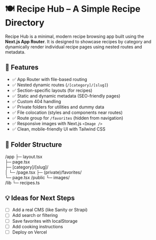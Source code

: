 # 🍽 Recipe Hub – A Simple Recipe Directory

Recipe Hub is a minimal, modern recipe browsing app built using the **Next.js App Router**. It is designed to showcase recipes by category and dynamically render individual recipe pages using nested routes and metadata.

## 🚀 Features

- ✅ App Router with file-based routing
- ✅ Nested dynamic routes (`/[category]/[slug]`)
- ✅ Section-specific layouts (for recipes)
- ✅ Static and dynamic metadata (SEO-friendly pages)
- ✅ Custom 404 handling
- ✅ Private folders for utilities and dummy data
- ✅ File colocation (styles and components near routes)
- ✅ Route group for `/favorites` (hidden from navigation)
- ✅ Responsive images with Next.js `<Image />`
- ✅ Clean, mobile-friendly UI with Tailwind CSS

## 📂 Folder Structure
/app
  ├─ layout.tsx                 
  ├─ page.tsx            
  ├─ [category]/[slug]/                   
  │   └─ /page.tsx
  ├─ (private)/favorites/      
      └─ page.tsx
/public
  └─ images/               
/lib
  └─ recipes.ts                


## 💡 Ideas for Next Steps
- [ ] Add a real CMS (like Sanity or Strapi)  
- [ ] Add search or filtering  
- [ ] Save favorites with localStorage  
- [ ] Add cooking instructions  
- [ ] Deploy on Vercel  
